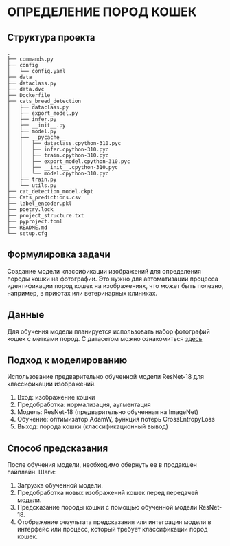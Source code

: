 # ОПРЕДЕЛЕНИЕ ПОРОД КОШЕК
## Структура проекта

```
.
├── commands.py
├── config
│   └── config.yaml
├── data
├── dataclass.py
├── data.dvc
├── Dockerfile
├── cats_breed_detection
│   ├── dataclass.py
│   ├── export_model.py
│   ├── infer.py
│   ├── __init__.py
│   ├── model.py
│   ├── __pycache__
│   │   ├── dataclass.cpython-310.pyc
│   │   ├── infer.cpython-310.pyc
│   │   ├── train.cpython-310.pyc
│   │   ├── export_model.cpython-310.pyc
│   │   ├── __init__.cpython-310.pyc
│   │   └── model.cpython-310.pyc
│   ├── train.py
│   └── utils.py
├── cat_detection_model.ckpt
├── Cats_predictions.csv
├── label_encoder.pkl
├── poetry.lock
├── project_structure.txt
├── pyproject.toml
├── README.md
└── setup.cfg
```
## Формулировка задачи
Создание модели классификации изображений для определения породы кошки на фотографии. Это нужно для автоматизации процесса идентификации пород кошек на изображениях, что может быть полезно, например, в приютах или ветеринарных клиниках.

## Данные
Для обучения модели планируется использовать набор фотографий кошек с метками пород. 
С датасетом можно ознакомиться [здесь](https://www.kaggle.com/datasets/ma7555/cat-breeds-dataset)


## Подход к моделированию
Использование предварительно обученной модели ResNet-18 для классификации изображений. 
1. Вход: изображение кошки
2. Предобработка: нормализация, аугментация
3. Модель: ResNet-18 (предварительно обученная на ImageNet)
4. Обучение: оптимизатор AdamW, функция потерь CrossEntropyLoss
5. Выход: порода кошки (классификационный вывод)

## Способ предсказания
После обучения модели, необходимо обернуть ее в продакшен пайплайн.
Шаги:
1. Загрузка обученной модели.
2. Предобработка новых изображений кошек перед передачей модели.
3. Предсказание породы кошки с помощью обученной модели ResNet-18.
4. Отображение результата предсказания или интеграция модели в интерфейс или процесс, который требует классификации пород кошек.

